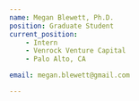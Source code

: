 ```yaml
---
name: Megan Blewett, Ph.D.
position: Graduate Student
current_position:
    - Intern
    - Venrock Venture Capital
    - Palo Alto, CA

email: megan.blewett@gmail.com

---
```

